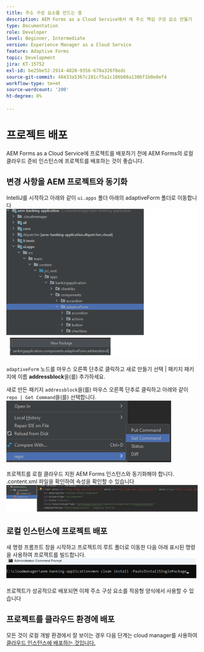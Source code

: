 ```yaml
---
title: 주소 구성 요소를 만드는 중
description: AEM Forms as a Cloud Service에서 새 주소 핵심 구성 요소 만들기
type: Documentation
role: Developer
level: Beginner, Intermediate
version: Experience Manager as a Cloud Service
feature: Adaptive Forms
topic: Development
jira: KT-15752
exl-id: be25be52-2914-4820-9356-678a326f8edc
source-git-commit: 48433a5367c281cf5a1c106b08a1306f1b0e8ef4
workflow-type: tm+mt
source-wordcount: '200'
ht-degree: 0%

---
```


# 프로젝트 배포

AEM Forms as a Cloud Service에 프로젝트를 배포하기 전에 AEM Forms의 로컬 클라우드 준비 인스턴스에 프로젝트를 배포하는 것이 좋습니다.

## 변경 사항을 AEM 프로젝트와 동기화

IntelliJ를 시작하고 아래와 같이 ``ui.apps`` 폴더 아래의 adaptiveForm 폴더로 이동합니다
![intellij](assets/intellij.png)

``adaptiveForm`` 노드를 마우스 오른쪽 단추로 클릭하고 새로 만들기 선택 | 패키지
패키지에 이름 **addressblock**&#x200B;을(를) 추가하세요.

새로 만든 패키지 ``addressblock``을(를) 마우스 오른쪽 단추로 클릭하고 아래와 같이 ``repo | Get Command``을(를) 선택합니다.
![repo-sync](assets/sync-repo.png)

프로젝트를 로컬 클라우드 지원 AEM Forms 인스턴스와 동기화해야 합니다. .content.xml 파일을 확인하여 속성을 확인할 수 있습니다
![동기화 후](assets/after-sync.png)

## 로컬 인스턴스에 프로젝트 배포

새 명령 프롬프트 창을 시작하고 프로젝트의 루트 폴더로 이동한 다음 아래 표시된 명령을 사용하여 프로젝트를 빌드합니다.
![배포](assets/build-project.png)

프로젝트가 성공적으로 배포되면
이제 주소 구성 요소를 적응형 양식에서 사용할 수 있습니다

## 프로젝트를 클라우드 환경에 배포

모든 것이 로컬 개발 환경에서 잘 보이는 경우 다음 단계는 cloud manager를 사용하여 [클라우드 인스턴스에 배포하는 것입니다.](https://experienceleague.adobe.com/ko/docs/experience-manager-learn/cloud-service/forms/developing-for-cloud-service/push-project-to-cloud-manager-git)
